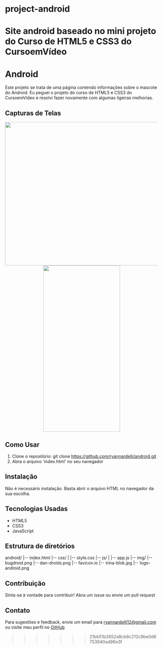 # project-android
Site android baseado no mini projeto do Curso de HTML5 e CSS3 do CursoemVídeo
=======
# Android
Este projeto se trata de uma página contendo informações sobre o mascote do Android. Eu peguei o projeto do curso de HTML5 e CSS3 do CursoemVídeo e resolvi fazer novamente com algumas ligeiras melhorias.

## Capturas de Telas

<p align="center">
  <img src="https://github.com/ryannardelli/android/assets/124520379/7ae20f6e-c244-4fc3-b474-34bfd634b587" width="700" height="472">
  <img src="https://github.com/ryannardelli/android/assets/124520379/e5d66297-b6dc-4c1d-a7e8-f8479a0eabc7" width="253" height="548">
</p>

## Como Usar

1. Clone o repositório: git clone https://github.com/ryannardelli/android.git
2. Abra o arquivo 'index.html' no seu navegador

## Instalação

Não é necessário instalação. Basta abrir o arquivo HTML no navegador da sua escolha.

## Tecnologias Usadas

- HTML5
- CSS3
- JavaScript

## Estrutura de diretórios

android/
|-- index.html
|-- css/
| |-- style.css
|-- js/
| |-- app.js
|-- img/
|-- bugdroid.png
|-- dan-droids.png
|-- favicon.io
|-- irina-blok.jpg
|-- logo-android.png

## Contribuição

Sinta-se à vontade para contribuir! Abra um issue ou envie um pull request

## Contato

Para sugestões e feedback, envie um email para [ryannardelli12@gmail.com](mailto:ryannardelli12@gmail.com) ou visite meu perfil no [GitHub](https://github.com/ryannardelli)

>>>>>>> 21bb51b2652a8cb8c212c9be0d6753940ed96e3f
